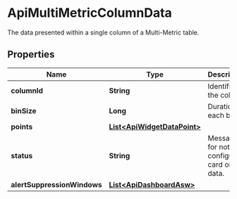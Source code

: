 

# ApiMultiMetricColumnData

The data presented within a single column of a Multi-Metric table.

## Properties

| Name | Type | Description | Notes |
|------------ | ------------- | ------------- | -------------|
|**columnId** | **String** | Identifier of the column. |  [optional] |
|**binSize** | **Long** | Duration of each bin. |  [optional] |
|**points** | [**List&lt;ApiWidgetDataPoint&gt;**](ApiWidgetDataPoint.md) |  |  [optional] |
|**status** | **String** | Message for not fully configured card or no data. |  [optional] |
|**alertSuppressionWindows** | [**List&lt;ApiDashboardAsw&gt;**](ApiDashboardAsw.md) |  |  [optional] |



